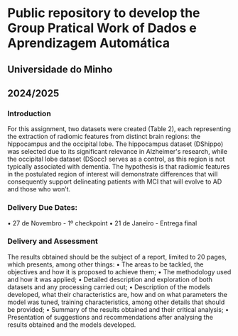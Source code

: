 # Public repository to develop the Group Pratical Work of Dados e Aprendizagem Automática
## Universidade do Minho 
## 2024/2025
### Introduction
For this assignment, two datasets were created (Table 2), each representing the extraction of radiomic features from
distinct brain regions: the hippocampus and the occipital lobe. The hippocampus dataset (DShippo) was selected due to
its significant relevance in Alzheimer's research, while the occipital lobe dataset (DSocc) serves as a control, as this region
is not typically associated with dementia. The hypothesis is that radiomic features in the postulated region of interest
will demonstrate differences that will consequently support delineating patients with MCI that will evolve to AD and
those who won’t.
### Delivery Due Dates:
•  27 de Novembro - 1º checkpoint
• 21 de Janeiro - Entrega final
### Delivery and Assessment
The results obtained should be the subject of a report, limited to 20 pages, which presents, among other things:
• The areas to be tackled, the objectives and how it is proposed to achieve them;
• The methodology used and how it was applied;
• Detailed description and exploration of both datasets and any processing carried out;
• Description of the models developed, what their characteristics are, how and on what parameters the model
was tuned, training characteristics, among other details that should be provided;
• Summary of the results obtained and their critical analysis;
• Presentation of suggestions and recommendations after analysing the results obtained and the models
developed.
